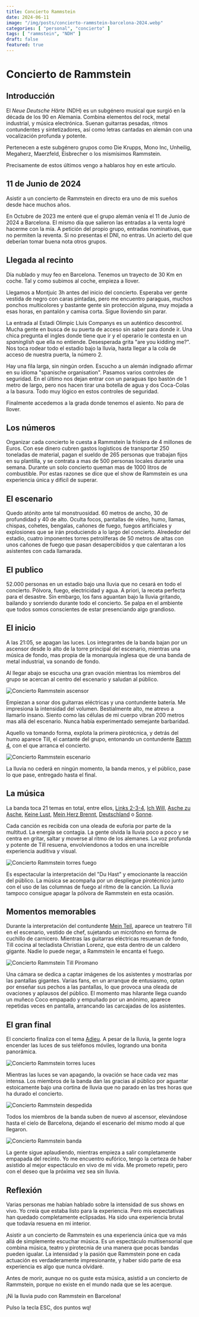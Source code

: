 ```yaml
---
title: Concierto Rammstein
date: 2024-06-11
image: "/img/posts/concierto-rammstein-barcelona-2024.webp"
categories: [ "personal", "concierto" ]
tags: [ "rammstein", "NDH" ]
draft: false
featured: true
---
```


# Concierto de Rammstein

## Introducción

El *Neue Deutsche Härte* (NDH) es un subgénero musical que surgió en la década de los 90 en Alemania. Combina elementos del rock, metal industrial, y música electrónica. Suenan guitarras pesadas, ritmos contundentes y sintetizadores, así como letras cantadas en alemán con una vocalización profunda y potente.

Pertenecen a este subgénero grupos como Die Krupps, Mono Inc, Unheilig, Megaherz, Maerzfeld, Eisbrecher o los mismísimos Rammstein.

Precisamente de estos últimos vengo a hablaros hoy en este articulo.

## 11 de Junio de 2024

Asistir a un concierto de Rammstein en directo era uno de mis sueños desde hace muchos años.

En Octubre de 2023 me enteré que el grupo alemán venía el 11 de Junio de 2024 a Barcelona. El mismo día que salieron las entradas a la venta logré hacerme con la mía. A petición del propio grupo, entradas nominativas, que no permiten la reventa. Si no presentas el DNI, no entras. Un acierto del que deberían tomar buena nota otros grupos.

## Llegada al recinto

Día nublado y muy feo en Barcelona. Tenemos un trayecto de 30 Km en coche. Tal y como subimos al coche, empieza a llover.

Llegamos a Montjuic 3h antes del inicio del concierto. Esperaba ver gente vestida de negro con caras pintadas, pero me encuentro paraguas, muchos ponchos multicolores y bastante gente sin protección alguna, muy mojada a esas horas, en pantalón y camisa corta. Sigue lloviendo sin parar.

La entrada al Estadi Olimpic Lluis Companys es un auténtico descontrol. Mucha gente en busca de su puerta de acceso sin saber para donde ir. Una chica pregunta el ingles donde tiene que ir y el operario le contesta en un *spaninglish* que ella no entiende. Desesperada grita "are you kidding me?". Nos toca rodear todo el estadio bajo la lluvia, hasta llegar a la cola de acceso de nuestra puerta, la número 2.

Hay una fila larga, sin ningún orden. Escucho a un alemán indignado afirmar en su idioma "spanische organisation". Pasamos varios controles de seguridad. En el último nos dejan entrar con un paraguas tipo bastón de 1 metro de largo, pero nos hacen tirar una botella de agua y dos Coca-Colas a la basura. Todo muy lógico en estos controles de seguridad.

Finalmente accedemos a la grada donde tenemos el asiento. No para de llover.

## Los números

Organizar cada concierto le cuesta a Rammstein la friolera de 4 millones de Euros. Con ese dinero cubren gastos logísticos de transportar 250 toneladas de material, pagan el sueldo de 265 personas que trabajan fijos en su plantilla, y se contrata a mas de 500 personas locales durante una semana. Durante un solo concierto queman mas de 1000 litros de combustible. Por estas razones se dice que el show de Rammstein es una experiencia única y difícil de superar.

## El escenario

Quedo atónito ante tal monstruosidad. 60 metros de ancho, 30 de profundidad y 40 de alto. Oculta focos, pantallas de vídeo, humo, llamas, chispas, cohetes, bengalas, cañones de fuego, fuegos artificiales y explosiones que se irán produciendo a lo largo del concierto. Alrededor del estadio, cuatro imponentes torres petrolíferas de 50 metros de altas con unos cañones de fuego que pasan desapercibidos y que calentaran a los asistentes con cada llamarada.

## El publico

52.000 personas en un estadio bajo una lluvia que no cesará en todo el concierto. Pólvora, fuego, electricidad y agua. A priori, la receta perfecta para el desastre. Sin embargo, los fans aguantan bajo la lluvia gritando, bailando y sonriendo durante todo el concierto. Se palpa en el ambiente que todos somos conscientes de estar presenciando algo grandioso.

## El inicio

A las 21:05, se apagan las luces. Los integrantes de la banda bajan por un ascensor desde lo alto de la torre principal del escenario, mientras una música de fondo, mas propia de la monarquía inglesa que de una banda de metal industrial, va sonando de fondo.

Al llegar abajo se escucha una gran ovación mientras los miembros del grupo se acercan al centro del escenario y saludan al público.

![Concierto Rammstein ascensor](/img/rammstein-concert-bcn-ascensor.webp)

Empiezan a sonar dos guitarras eléctricas y una contundente batería. Me impresiona la intensidad del volumen. Bestialmente alto, me atrevo a llamarlo insano. Siento como las células de mi cuerpo vibran 200 metros mas allá del escenario. Nunca había experimentado semejante barbaridad.

Aquello va tomando forma, explota la primera pirotécnica, y detrás del humo aparece Till, el cantante del grupo, entonando un contundente [Ramm 4](https://youtu.be/TdWJ5z7EN-I), con el que arranca el concierto.

![Concierto Rammstein escenario](/img/rammstein-concert-bcn-scenary.webp)

La lluvia no cederá en ningún momento, la banda menos, y el público, pase lo que pase, entregado hasta el final.

## La música

La banda toca 21 temas en total, entre ellos, [Links 2-3-4](https://youtu.be/Ph-CA_tu5KA), [Ich Will](https://youtu.be/WbEBhpSY65w), [Asche zu Asche](https://youtu.be/_8C0Z8I-PuY), [Keine Lust](https://youtu.be/rmmMZcly25o), [Mein Herz Brennt](https://youtu.be/7S_cMrxjZFo), [Deutschland](https://youtu.be/NeQM1c-XCDc) o [Sonne](https://youtu.be/v7GMG1aLyPw).

Cada canción es recibida con una oleada de euforia por parte de la multitud. La energía se contagia. La gente olvida la lluvia poco a poco y se centra en gritar, saltar y moverse al ritmo de los alemanes. La voz profunda y potente de Till resuena, envolviendonos a todos en una increíble experiencia auditiva y visual.

![Concierto Rammstein torres fuego](/img/rammstein-concert-bcn-torres-fuego.webp)

Es espectacular la interpretación del "Du Hast" y emocionante la reacción del público. La música se acompaña por un despliegue pirotécnico junto con el uso de las columnas de fuego al ritmo de la canción. La lluvia tampoco consigue apagar la pólvora de Rammstein en esta ocasión.

## Momentos memorables

Durante la interpretación del contundente [Mein Teil](https://youtu.be/T87rQx3MnJs), aparece un teatrero Till en el escenario, vestido de chef, sujetando un micrófono en forma de cuchillo de carnicero. Mientras las guitarras eléctricas resuenan de fondo, Till cocina al tecladista Christian Lorenz, que esta dentro de un caldero gigante. Nadie lo puede negar, a Rammstein le encanta el fuego.

![Concierto Rammstein Till Piromano](/img/rammstein-concert-bcn-til-piromano.webp)

Una cámara se dedica a captar imágenes de los asistentes y mostrarlas por las pantallas gigantes. Varias fans, en un arranque de entusiasmo, optan por enseñar sus pechos a las pantallas, lo que provoca una oleada de ovaciones y aplausos del público. El momento mas hilarante llega cuando un muñeco Coco empapado y empuñado por un anónimo, aparece repetidas veces en pantalla, arrancando las carcajadas de los asistentes.

## El gran final

El concierto finaliza con el tema [Adieu](https://youtu.be/skl6N3zGv-s). A pesar de la lluvia, la gente logra encender las luces de sus teléfonos móviles, logrando una bonita panorámica.

![Concierto Rammstein torres luces](/img/rammstein-concert-bcn-torres-luces.webp)

Mientras las luces se van apagando, la ovación se hace cada vez mas intensa. Los miembros de la banda dan las gracias al público por aguantar estoicamente bajo una cortina de lluvia que no parado en las tres horas que ha durado el concierto.

![Concierto Rammstein despedida](/img/rammstein-concert-bcn-despedida.webp)

Todos los miembros de la banda suben de nuevo al ascensor, elevándose hasta el cielo de Barcelona, dejando el escenario del mismo modo al que llegaron.

![Concierto Rammstein banda](/img/rammstein-concert-bcn-banda.webp)

La gente sigue aplaudiendo, mientras empieza a salir completamente empapada del recinto. Yo me encuentro eufórico, tengo la certeza de haber asistido al mejor espectáculo en vivo de mi vida. Me prometo repetir, pero con el deseo que la próxima vez sea sin lluvia.

## Reflexión

Varias personas me habían hablado sobre la intensidad de sus shows en vivo. Yo creía que estaba listo para la experiencia. Pero mis expectativas han quedado completamente eclipsadas. Ha sido una experiencia brutal que todavía resuena en mi interior.

Asistir a un concierto de Rammstein es una experiencia única que va más allá de simplemente escuchar música. Es un espectáculo multisensorial que combina música, teatro y pirotecnia de una manera que pocas bandas pueden igualar. La intensidad y la pasión que Rammstein pone en cada actuación es verdaderamente impresionante, y haber sido parte de esa experiencia es algo que nunca olvidaré.

Antes de morir, aunque no os guste esta música, asistid a un concierto de Rammstein, porque no existe en el mundo nada que se les acerque.

¡Ni la lluvia pudo con Rammstein en Barcelona!

Pulso la tecla ESC, dos puntos wq!
